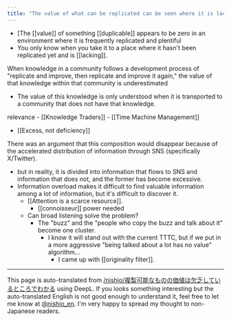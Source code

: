 ```yaml
---
title: "The value of what can be replicated can be seen where it is lacking."
---
```


- [The [[value]] of something [[duplicable]] appears to be zero in an environment where it is frequently replicated and plentiful
- You only know when you take it to a place where it hasn't been replicated yet and is [[lacking]].

When knowledge in a community follows a development process of "replicate and improve, then replicate and improve it again," the value of that knowledge within that community is underestimated
- The value of this knowledge is only understood when it is transported to a community that does not have that knowledge.

relevance
    - [[Knowledge Traders]]
    - [[Time Machine Management]]
- [[Excess, not deficiency]]

There was an argument that this composition would disappear because of the accelerated distribution of information through SNS (specifically X/Twitter).
- but in reality, it is divided into information that flows to SNS and information that does not, and the former has become excessive.
- Information overload makes it difficult to find valuable information among a lot of information, but it's difficult to discover it.
    - [[Attention is a scarce resource]].
        - [[connoisseur]] power needed
    - Can broad listening solve the problem?
        - The "buzz" and the "people who copy the buzz and talk about it" become one cluster.
            - I know it will stand out with the current TTTC, but if we put in a more aggressive "being talked about a lot has no value" algorithm...
                - I came up with [[originality filter]].

---
This page is auto-translated from [/nishio/複製可能なものの価値は欠乏しているところでわかる](https://scrapbox.io/nishio/複製可能なものの価値は欠乏しているところでわかる) using DeepL. If you looks something interesting but the auto-translated English is not good enough to understand it, feel free to let me know at [@nishio_en](https://twitter.com/nishio_en). I'm very happy to spread my thought to non-Japanese readers.